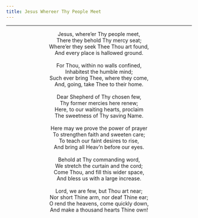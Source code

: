 ```yaml
---
title: Jesus Whereer Thy People Meet
---
```


---
<center>
Jesus, where’er Thy people meet,<br/>
There they behold Thy mercy seat;<br/>
Where’er they seek Thee Thou art found,<br/>
And every place is hallowed ground.<br/>
<br/>
For Thou, within no walls confined,<br/>
Inhabitest the humble mind;<br/>
Such ever bring Thee, where they come,<br/>
And, going, take Thee to their home.<br/>
<br/>
Dear Shepherd of Thy chosen few,<br/>
Thy former mercies here renew;<br/>
Here, to our waiting hearts, proclaim<br/>
The sweetness of Thy saving Name.<br/>
<br/>
Here may we prove the power of prayer<br/>
To strengthen faith and sweeten care;<br/>
To teach our faint desires to rise,<br/>
And bring all Heav’n before our eyes.<br/>
<br/>
Behold at Thy commanding word,<br/>
We stretch the curtain and the cord;<br/>
Come Thou, and fill this wider space,<br/>
And bless us with a large increase.<br/>
<br/>
Lord, we are few, but Thou art near;<br/>
Nor short Thine arm, nor deaf Thine ear;<br/>
O rend the heavens, come quickly down,<br/>
And make a thousand hearts Thine own!
</center>